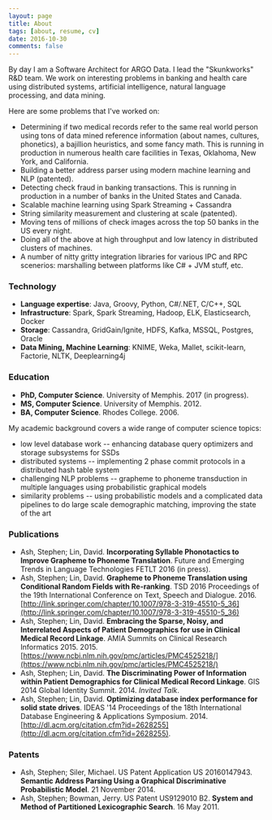 ```yaml
---
layout: page
title: About
tags: [about, resume, cv]
date: 2016-10-30
comments: false
---
```


By day I am a Software Architect for ARGO Data.  I lead the "Skunkworks" R&D team.  We work on interesting problems in banking and health care using distributed systems, artificial intelligence, natural language processing, and data mining.  

Here are some problems that I've worked on:

* Determining if two medical records refer to the same real world person using tons of data mined reference information (about names, cultures, phonetics), a bajillion heuristics, and some fancy math. This is running in production in numerous health care facilities in Texas, Oklahoma, New York, and California.
* Building a better address parser using modern machine learning and NLP (patented).
* Detecting check fraud in banking transactions. This is running in production in a number of banks in the United States and Canada.
* Scalable machine learning using Spark Streaming + Cassandra
* String similarity measurement and clustering at scale (patented).
* Moving tens of millions of check images across the top 50 banks in the US every night.
* Doing all of the above at high throughput and low latency in distributed clusters of machines.
* A number of nitty gritty integration libraries for various IPC and RPC scenerios: marshalling between platforms like C# + JVM stuff, etc.


### Technology

* **Language expertise**: Java, Groovy, Python, C#/.NET, C/C++, SQL
* **Infrastructure**: Spark, Spark Streaming, Hadoop, ELK, Elasticsearch, Docker
* **Storage**: Cassandra, GridGain/Ignite, HDFS, Kafka, MSSQL, Postgres, Oracle
* **Data Mining, Machine Learning**: KNIME, Weka, Mallet, scikit-learn, Factorie, NLTK, Deeplearning4j

### Education

* **PhD, Computer Science**. University of Memphis. 2017 (in progress).
* **MS, Computer Science**. University of Memphis. 2012.
* **BA, Computer Science**. Rhodes College. 2006.

My academic background covers a wide range of computer science topics:

* low level database work -- enhancing database query optimizers and storage subsystems for SSDs
* distributed systems -- implementing 2 phase commit protocols in a distributed hash table system
* challenging NLP problems -- grapheme to phoneme transduction in multiple languages using probabilistic graphical models
* similarity problems -- using probabilistic models and a complicated data pipelines to do large scale demographic matching, improving the state of the art

### Publications

* Ash, Stephen; Lin, David. **Incorporating Syllable Phonotactics to Improve Grapheme to Phoneme Translation**. Future and Emerging Trends in Language Technologies FETLT 2016 (in press).
* Ash, Stephen; Lin, David. **Grapheme to Phoneme Translation using Conditional Random Fields with Re-ranking**. TSD 2016 Proceedings of the 19th International Conference on Text, Speech and Dialogue. 2016. [http://link.springer.com/chapter/10.1007/978-3-319-45510-5_36](http://link.springer.com/chapter/10.1007/978-3-319-45510-5_36)
* Ash, Stephen; Lin, David. **Embracing the Sparse, Noisy, and Interrelated Aspects of Patient Demographics for use in Clinical Medical Record Linkage**. AMIA Summits on Clinical Research Informatics 2015. 2015. [https://www.ncbi.nlm.nih.gov/pmc/articles/PMC4525218/](https://www.ncbi.nlm.nih.gov/pmc/articles/PMC4525218/)
* Ash, Stephen; Lin, David. **The Discriminating Power of Information within Patient Demographics for Clinical Medical Record Linkage**. GIS 2014 Global Identity Summit. 2014. _Invited Talk_.
* Ash, Stephen; Lin, David. **Optimizing database index performance for solid state drives**. IDEAS '14 Proceedings of the 18th International Database Engineering & Applications Symposium. 2014. [http://dl.acm.org/citation.cfm?id=2628255](http://dl.acm.org/citation.cfm?id=2628255).

### Patents

* Ash, Stephen; Siler, Michael. US Patent Application US 20160147943. **Semantic Address Parsing Using a Graphical Discriminative Probabilistic Model**. 21 November 2014.
* Ash, Stephen; Bowman, Jerry. US Patent US9129010 B2. **System and Method of Partitioned Lexicographic Search**. 16 May 2011.
